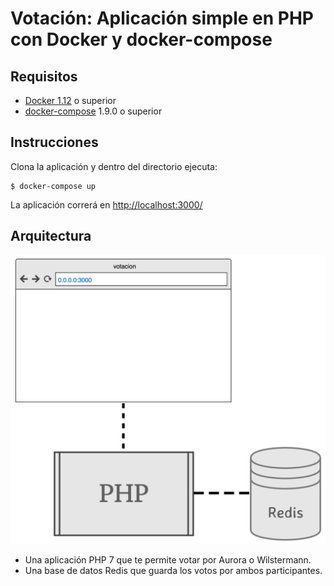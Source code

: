 # Votación: Aplicación simple en PHP con Docker y docker-compose

## Requisitos

* [Docker 1.12](https://docs.docker.com/engine/installation/) o superior
* [docker-compose](https://github.com/docker/compose) 1.9.0 o superior

## Instrucciones

Clona la aplicación y dentro del directorio ejecuta:

	$ docker-compose up

La aplicación correrá en [http://localhost:3000/](http://localhost:3000)

## Arquitectura
![](diagram.png)

* Una aplicación PHP 7 que te permite votar por Aurora o Wilstermann.
* Una base de datos Redis que guarda los votos por ambos participantes.
